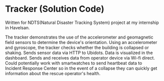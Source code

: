 Tracker (Solution Code)
========================
Written for NDTS(Natural Disaster Tracking System) project at my internship in Havelsan.

The tracker demonstrates the use of the accelerometer and geomagnetic field
sensors to determine the device's orientation. Using an accelerometer and gyroscope, the tracker checks whether the building is collapsed or shaking.
Sends sensor data via HTTP to Ubidots. Data is visualized in the dashboard.
Sends and receives data from operator device via Wi-fi direct.
Could potentially work with smartwatches to send heartbeat data to Incident Response Center so in the event of a collapse they can quickly get information about the rescue operator's health.
